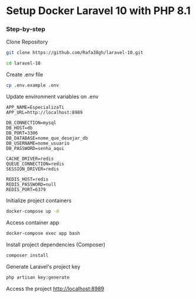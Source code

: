 
# Setup Docker Laravel 10 with PHP 8.1

### Step-by-step
Clone Repository
```sh
git clone https://github.com/Rafa38gh/laravel-10.git
```
```sh
cd laravel-10
```


Create .env file
```sh
cp .env.example .env
```


Update environment variables on .env
```dosini
APP_NAME=EspecializaTi
APP_URL=http://localhost:8989

DB_CONNECTION=mysql
DB_HOST=db
DB_PORT=3306
DB_DATABASE=nome_que_desejar_db
DB_USERNAME=nome_usuario
DB_PASSWORD=senha_aqui

CACHE_DRIVER=redis
QUEUE_CONNECTION=redis
SESSION_DRIVER=redis

REDIS_HOST=redis
REDIS_PASSWORD=null
REDIS_PORT=6379
```


Initialize project containers
```sh
docker-compose up -d
```


Access container app
```sh
docker-compose exec app bash
```


Install project dependencies (Composer)
```sh
composer install
```


Generate Laravel's project key
```sh
php artisan key:generate
```


Access the project
[http://localhost:8989](http://localhost:8989)
